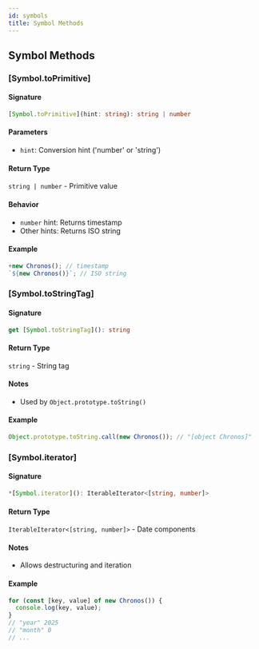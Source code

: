 ```yaml
---
id: symbols
title: Symbol Methods
---
```


<!-- markdownlint-disable-file MD024 -->
## Symbol Methods

### [Symbol.toPrimitive]

#### Signature

```typescript
[Symbol.toPrimitive](hint: string): string | number
```

#### Parameters

- `hint`: Conversion hint ('number' or 'string')

#### Return Type

`string | number` - Primitive value

#### Behavior

- `number` hint: Returns timestamp
- Other hints: Returns ISO string

#### Example

```javascript
+new Chronos(); // timestamp
`${new Chronos()}`; // ISO string
```

### [Symbol.toStringTag]

#### Signature

```typescript
get [Symbol.toStringTag](): string
```

#### Return Type

`string` - String tag

#### Notes

- Used by `Object.prototype.toString()`

#### Example

```javascript
Object.prototype.toString.call(new Chronos()); // "[object Chronos]"
```

### [Symbol.iterator]

#### Signature

```typescript
*[Symbol.iterator](): IterableIterator<[string, number]>
```

#### Return Type

`IterableIterator<[string, number]>` - Date components

#### Notes

- Allows destructuring and iteration

#### Example

```javascript
for (const [key, value] of new Chronos()) {
  console.log(key, value);
}
// "year" 2025
// "month" 0
// ...
```

